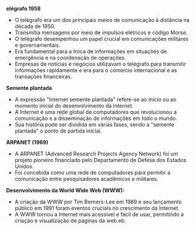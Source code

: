 **********elégrafo 1958**********

- O telégrafo era um dos principais meios de comunicação à distância na década de 1950.
- Transmitia mensagens por meio de impulsos elétricos e código Morse.
- O telégrafo desempenhou um papel crucial em comunicações militares e governamentais.
- Era fundamental para a troca de informações em situações de emergência e na coordenação de operações.
- Empresas de notícias e negócios utilizavam o telégrafo para transmitir informações rapidamente e era para o comércio internacional e as transações financeiras.

**********Semente plantada**********

- A expressão "Internet semente plantada" refere-se ao início ou ao momento inicial do desenvolvimento da Internet.
- A Internet é uma rede global de computadores que revolucionou a comunicação e a disseminação de informações em todo o mundo.
- Sua história pode ser dividida em várias fases, sendo a "semente plantada" o ponto de partida inicial.

****************************ARPANET (1969)****************************

- A ARPANET (Advanced Research Projects Agency Network) foi um projeto pioneiro financiado pelo Departamento de Defesa dos Estados Unidos.
- Foi concebida como uma rede de computadores para permitir a comunicação entre pesquisadores acadêmicos e militares.

**Desenvolvimento da World Wide Web (WWW):**

- A criação da WWW por Tim Berners-Lee em 1989 e seu lançamento público em 1991 foram eventos cruciais no crescimento da Internet.
- A WWW tornou a Internet mais acessível e fácil de usar, permitindo a criação e visualização de páginas da web.eb.